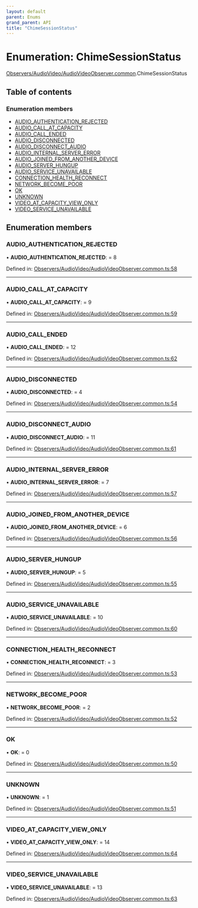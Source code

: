 ```yaml
---
layout: default
parent: Enums
grand_parent: API
title: "ChimeSessionStatus"
---
```


# Enumeration: ChimeSessionStatus

[Observers/AudioVideo/AudioVideoObserver.common](../modules/observers_audiovideo_audiovideoobserver_common.md).ChimeSessionStatus

## Table of contents

### Enumeration members

- [AUDIO\_AUTHENTICATION\_REJECTED](observers_audiovideo_audiovideoobserver_common.chimesessionstatus.md#audio_authentication_rejected)
- [AUDIO\_CALL\_AT\_CAPACITY](observers_audiovideo_audiovideoobserver_common.chimesessionstatus.md#audio_call_at_capacity)
- [AUDIO\_CALL\_ENDED](observers_audiovideo_audiovideoobserver_common.chimesessionstatus.md#audio_call_ended)
- [AUDIO\_DISCONNECTED](observers_audiovideo_audiovideoobserver_common.chimesessionstatus.md#audio_disconnected)
- [AUDIO\_DISCONNECT\_AUDIO](observers_audiovideo_audiovideoobserver_common.chimesessionstatus.md#audio_disconnect_audio)
- [AUDIO\_INTERNAL\_SERVER\_ERROR](observers_audiovideo_audiovideoobserver_common.chimesessionstatus.md#audio_internal_server_error)
- [AUDIO\_JOINED\_FROM\_ANOTHER\_DEVICE](observers_audiovideo_audiovideoobserver_common.chimesessionstatus.md#audio_joined_from_another_device)
- [AUDIO\_SERVER\_HUNGUP](observers_audiovideo_audiovideoobserver_common.chimesessionstatus.md#audio_server_hungup)
- [AUDIO\_SERVICE\_UNAVAILABLE](observers_audiovideo_audiovideoobserver_common.chimesessionstatus.md#audio_service_unavailable)
- [CONNECTION\_HEALTH\_RECONNECT](observers_audiovideo_audiovideoobserver_common.chimesessionstatus.md#connection_health_reconnect)
- [NETWORK\_BECOME\_POOR](observers_audiovideo_audiovideoobserver_common.chimesessionstatus.md#network_become_poor)
- [OK](observers_audiovideo_audiovideoobserver_common.chimesessionstatus.md#ok)
- [UNKNOWN](observers_audiovideo_audiovideoobserver_common.chimesessionstatus.md#unknown)
- [VIDEO\_AT\_CAPACITY\_VIEW\_ONLY](observers_audiovideo_audiovideoobserver_common.chimesessionstatus.md#video_at_capacity_view_only)
- [VIDEO\_SERVICE\_UNAVAILABLE](observers_audiovideo_audiovideoobserver_common.chimesessionstatus.md#video_service_unavailable)

## Enumeration members

### AUDIO\_AUTHENTICATION\_REJECTED

• **AUDIO\_AUTHENTICATION\_REJECTED**: = 8

Defined in: [Observers/AudioVideo/AudioVideoObserver.common.ts:58](https://github.com/atabix/nativescript-plugins/blob/90ee9de/packages/nativescript-amazon-chime/support/Observers/AudioVideo/AudioVideoObserver.common.ts#L58)

___

### AUDIO\_CALL\_AT\_CAPACITY

• **AUDIO\_CALL\_AT\_CAPACITY**: = 9

Defined in: [Observers/AudioVideo/AudioVideoObserver.common.ts:59](https://github.com/atabix/nativescript-plugins/blob/90ee9de/packages/nativescript-amazon-chime/support/Observers/AudioVideo/AudioVideoObserver.common.ts#L59)

___

### AUDIO\_CALL\_ENDED

• **AUDIO\_CALL\_ENDED**: = 12

Defined in: [Observers/AudioVideo/AudioVideoObserver.common.ts:62](https://github.com/atabix/nativescript-plugins/blob/90ee9de/packages/nativescript-amazon-chime/support/Observers/AudioVideo/AudioVideoObserver.common.ts#L62)

___

### AUDIO\_DISCONNECTED

• **AUDIO\_DISCONNECTED**: = 4

Defined in: [Observers/AudioVideo/AudioVideoObserver.common.ts:54](https://github.com/atabix/nativescript-plugins/blob/90ee9de/packages/nativescript-amazon-chime/support/Observers/AudioVideo/AudioVideoObserver.common.ts#L54)

___

### AUDIO\_DISCONNECT\_AUDIO

• **AUDIO\_DISCONNECT\_AUDIO**: = 11

Defined in: [Observers/AudioVideo/AudioVideoObserver.common.ts:61](https://github.com/atabix/nativescript-plugins/blob/90ee9de/packages/nativescript-amazon-chime/support/Observers/AudioVideo/AudioVideoObserver.common.ts#L61)

___

### AUDIO\_INTERNAL\_SERVER\_ERROR

• **AUDIO\_INTERNAL\_SERVER\_ERROR**: = 7

Defined in: [Observers/AudioVideo/AudioVideoObserver.common.ts:57](https://github.com/atabix/nativescript-plugins/blob/90ee9de/packages/nativescript-amazon-chime/support/Observers/AudioVideo/AudioVideoObserver.common.ts#L57)

___

### AUDIO\_JOINED\_FROM\_ANOTHER\_DEVICE

• **AUDIO\_JOINED\_FROM\_ANOTHER\_DEVICE**: = 6

Defined in: [Observers/AudioVideo/AudioVideoObserver.common.ts:56](https://github.com/atabix/nativescript-plugins/blob/90ee9de/packages/nativescript-amazon-chime/support/Observers/AudioVideo/AudioVideoObserver.common.ts#L56)

___

### AUDIO\_SERVER\_HUNGUP

• **AUDIO\_SERVER\_HUNGUP**: = 5

Defined in: [Observers/AudioVideo/AudioVideoObserver.common.ts:55](https://github.com/atabix/nativescript-plugins/blob/90ee9de/packages/nativescript-amazon-chime/support/Observers/AudioVideo/AudioVideoObserver.common.ts#L55)

___

### AUDIO\_SERVICE\_UNAVAILABLE

• **AUDIO\_SERVICE\_UNAVAILABLE**: = 10

Defined in: [Observers/AudioVideo/AudioVideoObserver.common.ts:60](https://github.com/atabix/nativescript-plugins/blob/90ee9de/packages/nativescript-amazon-chime/support/Observers/AudioVideo/AudioVideoObserver.common.ts#L60)

___

### CONNECTION\_HEALTH\_RECONNECT

• **CONNECTION\_HEALTH\_RECONNECT**: = 3

Defined in: [Observers/AudioVideo/AudioVideoObserver.common.ts:53](https://github.com/atabix/nativescript-plugins/blob/90ee9de/packages/nativescript-amazon-chime/support/Observers/AudioVideo/AudioVideoObserver.common.ts#L53)

___

### NETWORK\_BECOME\_POOR

• **NETWORK\_BECOME\_POOR**: = 2

Defined in: [Observers/AudioVideo/AudioVideoObserver.common.ts:52](https://github.com/atabix/nativescript-plugins/blob/90ee9de/packages/nativescript-amazon-chime/support/Observers/AudioVideo/AudioVideoObserver.common.ts#L52)

___

### OK

• **OK**: = 0

Defined in: [Observers/AudioVideo/AudioVideoObserver.common.ts:50](https://github.com/atabix/nativescript-plugins/blob/90ee9de/packages/nativescript-amazon-chime/support/Observers/AudioVideo/AudioVideoObserver.common.ts#L50)

___

### UNKNOWN

• **UNKNOWN**: = 1

Defined in: [Observers/AudioVideo/AudioVideoObserver.common.ts:51](https://github.com/atabix/nativescript-plugins/blob/90ee9de/packages/nativescript-amazon-chime/support/Observers/AudioVideo/AudioVideoObserver.common.ts#L51)

___

### VIDEO\_AT\_CAPACITY\_VIEW\_ONLY

• **VIDEO\_AT\_CAPACITY\_VIEW\_ONLY**: = 14

Defined in: [Observers/AudioVideo/AudioVideoObserver.common.ts:64](https://github.com/atabix/nativescript-plugins/blob/90ee9de/packages/nativescript-amazon-chime/support/Observers/AudioVideo/AudioVideoObserver.common.ts#L64)

___

### VIDEO\_SERVICE\_UNAVAILABLE

• **VIDEO\_SERVICE\_UNAVAILABLE**: = 13

Defined in: [Observers/AudioVideo/AudioVideoObserver.common.ts:63](https://github.com/atabix/nativescript-plugins/blob/90ee9de/packages/nativescript-amazon-chime/support/Observers/AudioVideo/AudioVideoObserver.common.ts#L63)
